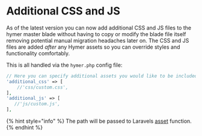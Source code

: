 # Additional CSS and JS

As of the latest version you can now add additional CSS and JS files to the hymer master blade without having to copy or modify the blade file itself removing potential manual migration headaches later on. The CSS and JS files are added _after_ any Hymer assets so you can override styles and functionality comfortably.

This is all handled via the `hymer.php` config file:

```php
// Here you can specify additional assets you would like to be included in the master.blade
'additional_css' => [
    //'css/custom.css',
],
'additional_js' => [
   //'js/custom.js',
],
```

{% hint style="info" %}
The path will be passed to Laravels [asset](https://laravel.com/docs/helpers#method-asset) function.
{% endhint %}

